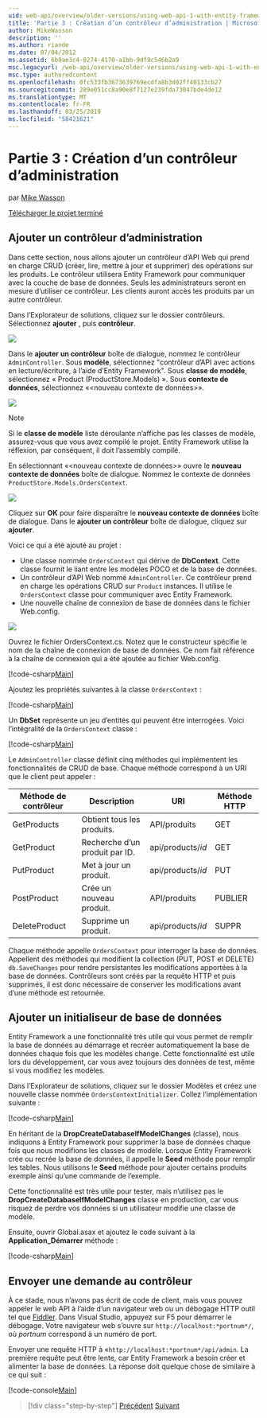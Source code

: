 ```yaml
---
uid: web-api/overview/older-versions/using-web-api-1-with-entity-framework-5/using-web-api-with-entity-framework-part-3
title: 'Partie 3 : Création d’un contrôleur d’administration | Microsoft Docs'
author: MikeWasson
description: ''
ms.author: riande
ms.date: 07/04/2012
ms.assetid: 6b9ae3c4-0274-4170-a1bb-9df9c546b2a9
msc.legacyurl: /web-api/overview/older-versions/using-web-api-1-with-entity-framework-5/using-web-api-with-entity-framework-part-3
msc.type: authoredcontent
ms.openlocfilehash: 0fc533fb3673639769ecdfa8b3d02ff40133cb27
ms.sourcegitcommit: 289e051cc8a90e8f7127e239fda73047bde4de12
ms.translationtype: MT
ms.contentlocale: fr-FR
ms.lasthandoff: 03/25/2019
ms.locfileid: "58421621"
---
```

<a name="part-3-creating-an-admin-controller"></a>Partie 3 : Création d’un contrôleur d’administration
====================
par [Mike Wasson](https://github.com/MikeWasson)

[Télécharger le projet terminé](http://code.msdn.microsoft.com/ASP-NET-Web-API-with-afa30545)

## <a name="add-an-admin-controller"></a>Ajouter un contrôleur d’administration

Dans cette section, nous allons ajouter un contrôleur d’API Web qui prend en charge CRUD (créer, lire, mettre à jour et supprimer) des opérations sur les produits. Le contrôleur utilisera Entity Framework pour communiquer avec la couche de base de données. Seuls les administrateurs seront en mesure d’utiliser ce contrôleur. Les clients auront accès les produits par un autre contrôleur.

Dans l’Explorateur de solutions, cliquez sur le dossier contrôleurs. Sélectionnez **ajouter** , puis **contrôleur**.

![](using-web-api-with-entity-framework-part-3/_static/image1.png)

Dans le **ajouter un contrôleur** boîte de dialogue, nommez le contrôleur `AdminController`. Sous **modèle**, sélectionnez &quot;contrôleur d’API avec actions en lecture/écriture, à l’aide d’Entity Framework&quot;. Sous **classe de modèle**, sélectionnez « Product (ProductStore.Models) ». Sous **contexte de données**, sélectionnez «&lt;nouveau contexte de données&gt;».

![](using-web-api-with-entity-framework-part-3/_static/image2.png)

> [!NOTE]
> Si le **classe de modèle** liste déroulante n’affiche pas les classes de modèle, assurez-vous que vous avez compilé le projet. Entity Framework utilise la réflexion, par conséquent, il doit l’assembly compilé.


En sélectionnant «&lt;nouveau contexte de données&gt;» ouvre le **nouveau contexte de données** boîte de dialogue. Nommez le contexte de données `ProductStore.Models.OrdersContext`.

![](using-web-api-with-entity-framework-part-3/_static/image3.png)

Cliquez sur **OK** pour faire disparaître le **nouveau contexte de données** boîte de dialogue. Dans le **ajouter un contrôleur** boîte de dialogue, cliquez sur **ajouter**.

Voici ce qui a été ajouté au projet :

- Une classe nommée `OrdersContext` qui dérive de **DbContext**. Cette classe fournit le liant entre les modèles POCO et de la base de données.
- Un contrôleur d’API Web nommé `AdminController`. Ce contrôleur prend en charge les opérations CRUD sur `Product` instances. Il utilise le `OrdersContext` classe pour communiquer avec Entity Framework.
- Une nouvelle chaîne de connexion de base de données dans le fichier Web.config.

![](using-web-api-with-entity-framework-part-3/_static/image4.png)

Ouvrez le fichier OrdersContext.cs. Notez que le constructeur spécifie le nom de la chaîne de connexion de base de données. Ce nom fait référence à la chaîne de connexion qui a été ajoutée au fichier Web.config.

[!code-csharp[Main](using-web-api-with-entity-framework-part-3/samples/sample1.cs)]

Ajoutez les propriétés suivantes à la classe `OrdersContext` :

[!code-csharp[Main](using-web-api-with-entity-framework-part-3/samples/sample2.cs)]

Un **DbSet** représente un jeu d’entités qui peuvent être interrogées. Voici l’intégralité de la `OrdersContext` classe :

[!code-csharp[Main](using-web-api-with-entity-framework-part-3/samples/sample3.cs)]

Le `AdminController` classe définit cinq méthodes qui implémentent les fonctionnalités de CRUD de base. Chaque méthode correspond à un URI que le client peut appeler :

| Méthode de contrôleur | Description | URI | Méthode HTTP |
| --- | --- | --- | --- |
| GetProducts | Obtient tous les produits. | API/produits | GET |
| GetProduct | Recherche d’un produit par ID. | api/products/*id* | GET |
| PutProduct | Met à jour un produit. | api/products/*id* | PUT |
| PostProduct | Crée un nouveau produit. | API/produits | PUBLIER |
| DeleteProduct | Supprime un produit. | api/products/*id* | SUPPR |

Chaque méthode appelle `OrdersContext` pour interroger la base de données. Appellent des méthodes qui modifient la collection (PUT, POST et DELETE) `db.SaveChanges` pour rendre persistantes les modifications apportées à la base de données. Contrôleurs sont créés par la requête HTTP et puis supprimés, il est donc nécessaire de conserver les modifications avant d’une méthode est retournée.

## <a name="add-a-database-initializer"></a>Ajouter un initialiseur de base de données

Entity Framework a une fonctionnalité très utile qui vous permet de remplir la base de données au démarrage et recréer automatiquement la base de données chaque fois que les modèles change. Cette fonctionnalité est utile lors du développement, car vous avez toujours des données de test, même si vous modifiez les modèles.

Dans l’Explorateur de solutions, cliquez sur le dossier Modèles et créez une nouvelle classe nommée `OrdersContextInitializer`. Collez l’implémentation suivante :

[!code-csharp[Main](using-web-api-with-entity-framework-part-3/samples/sample4.cs)]

En héritant de la **DropCreateDatabaseIfModelChanges** (classe), nous indiquons à Entity Framework pour supprimer la base de données chaque fois que nous modifions les classes de modèle. Lorsque Entity Framework crée ou recrée la base de données, il appelle le **Seed** méthode pour remplir les tables. Nous utilisons le **Seed** méthode pour ajouter certains produits exemple ainsi qu’une commande de l’exemple.

Cette fonctionnalité est très utile pour tester, mais n’utilisez pas le **DropCreateDatabaseIfModelChanges** classe en production, car vous risquez de perdre vos données si un utilisateur modifie une classe de modèle.

Ensuite, ouvrir Global.asax et ajoutez le code suivant à la **Application\_Démarrer** méthode :

[!code-csharp[Main](using-web-api-with-entity-framework-part-3/samples/sample5.cs)]

## <a name="send-a-request-to-the-controller"></a>Envoyer une demande au contrôleur

À ce stade, nous n’avons pas écrit de code de client, mais vous pouvez appeler le web API à l’aide d’un navigateur web ou un débogage HTTP outil tel que [Fiddler](http://www.fiddler2.com/fiddler2/). Dans Visual Studio, appuyez sur F5 pour démarrer le débogage. Votre navigateur web s’ouvre sur `http://localhost:*portnum*/`, où *portnum* correspond à un numéro de port.

Envoyer une requête HTTP à «`http://localhost:*portnum*/api/admin`. La première requête peut être lente, car Entity Framework a besoin créer et alimenter la base de données. La réponse doit quelque chose de similaire à ce qui suit :

[!code-console[Main](using-web-api-with-entity-framework-part-3/samples/sample6.cmd)]

> [!div class="step-by-step"]
> [Précédent](using-web-api-with-entity-framework-part-2.md)
> [Suivant](using-web-api-with-entity-framework-part-4.md)
